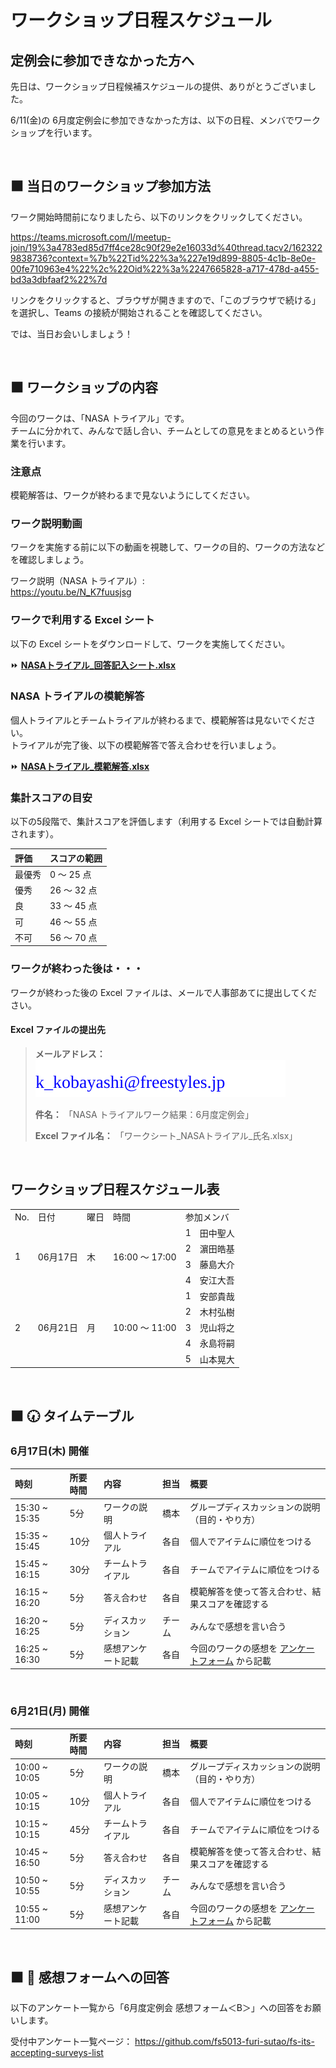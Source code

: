 # ワークショップ日程スケジュール

## 定例会に参加できなかった方へ

先日は、ワークショップ日程候補スケジュールの提供、ありがとうございました。

6/11(金)の 6月度定例会に参加できなかった方は、以下の日程、メンバでワークショップを行います。

<br />

## ⬛ 当日のワークショップ参加方法

ワーク開始時間前になりましたら、以下のリンクをクリックしてください。

https://teams.microsoft.com/l/meetup-join/19%3a4783ed85d7ff4ce28c90f29e2e16033d%40thread.tacv2/1623229838736?context=%7b%22Tid%22%3a%227e19d899-8805-4c1b-8e0e-00fe710963e4%22%2c%22Oid%22%3a%2247665828-a717-478d-a455-bd3a3dbfaaf2%22%7d

リンクをクリックすると、ブラウザが開きますので、「このブラウザで続ける」を選択し、Teams の接続が開始されることを確認してください。

では、当日お会いしましょう！

<br />

## ⬛ ワークショップの内容

今回のワークは、「NASA トライアル」です。  
チームに分かれて、みんなで話し合い、チームとしての意見をまとめるという作業を行います。

### 注意点

模範解答は、ワークが終わるまで見ないようにしてください。

### ワーク説明動画

ワークを実施する前に以下の動画を視聴して、ワークの目的、ワークの方法などを確認しましょう。

ワーク説明（NASA トライアル）:    
https://youtu.be/N_K7fuusjsg

### ワークで利用する Excel シート  

以下の Excel シートをダウンロードして、ワークを実施してください。

⏩ **[NASAトライアル_回答記入シート.xlsx](https://github.com/fs5013-furi-sutao/fs-monthly-meeting-2021-06/raw/main/excel/NASAトライアル_回答記入シート.xlsx)**

### NASA トライアルの模範解答  

個人トライアルとチームトライアルが終わるまで、模範解答は見ないでください。  
トライアルが完了後、以下の模範解答で答え合わせを行いましょう。  

⏩ **[NASAトライアル_模範解答.xlsx](https://github.com/fs5013-furi-sutao/fs-monthly-meeting-2021-06/raw/main/excel/NASAトライアル_模範解答.xlsx)**

### 集計スコアの目安

以下の5段階で、集計スコアを評価します（利用する Excel シートでは自動計算されます）。

|評価 |スコアの範囲 |
|:-- |:-- |
|最優秀 |0 ～ 25 点 |
|優秀 |26 ～ 32 点 |
|良 |33 ～ 45 点 |
|可 |46 ～ 55 点 |
|不可 |56 ～ 70 点 |

### ワークが終わった後は・・・

ワークが終わった後の Excel ファイルは、メールで人事部あてに提出してください。

#### Excel ファイルの提出先

> **メールアドレス：** ![提出先メールアドレス](./svg/address-for-submission.svg)
> 
> **件名：** 「NASA トライアルワーク結果：6月度定例会」
> 
> **Excel ファイル名：** 「ワークシート_NASAトライアル_氏名.xlsx」

<br/>

## ワークショップ日程スケジュール表

<table>
  <tr>
    <td>No.</td>
    <td>日付</td>
    <td>曜日</td>
    <td>時間</td>
    <td colspan="2">参加メンバ</td>
  </tr>
  <tr>
    <td rowspan="4">1</td>
    <td rowspan="4">06月17日</td>
    <td rowspan="4">木</td>
    <td rowspan="4">16:00 ～ 17:00</td>
    <td>1</td>
    <td>田中聖人</td>
  </tr>
  <tr>
    <td>2</td>
    <td>濵田皓基</td>
  </tr>
  <tr>
    <td>3</td>
    <td>藤島大介</td>
  </tr>
  <tr>
    <td>4</td>
    <td>安江大吾</td>
  </tr>
  <tr>
    <td rowspan="5">2</td>
    <td rowspan="5">06月21日</td>
    <td rowspan="5">月</td>
    <td rowspan="5">10:00 ～ 11:00</td>
    <td>1</td>
    <td>安部貴哉</td>
  </tr>
  <tr>
    <td>2</td>
    <td>木村弘樹</td>
  </tr>
  <tr>
    <td>3</td>
    <td>児山将之</td>
  </tr>
  <tr>
    <td>4</td>
    <td>永島将嗣</td>
  </tr>
  <tr>
    <td>5</td>
    <td>山本晃大</td>
  </tr>
</table>

<br />

## ⬛ 🕢 タイムテーブル

### 6月17日(木) 開催

|時刻 |所要時間 |内容 | 担当 |概要 |
|:-- |:-- |:-- |:-- |:-- |
|15:30 ~ 15:35 |5分 |ワークの説明 |橋本 |グループディスカッションの説明（目的・やり方） |
|15:35 ~ 15:45 |10分 |個人トライアル |各自 |個人でアイテムに順位をつける |
|15:45 ~ 16:15 |30分 |チームトライアル |各自 |チームでアイテムに順位をつける |
|16:15 ~ 16:20 |5分 |答え合わせ |各自 |	模範解答を使って答え合わせ、結果スコアを確認する |
|16:20 ~ 16:25 |5分 |ディスカッション |チーム |みんなで感想を言い合う |
|16:25 ~ 16:30 |5分 |感想アンケート記載 |各自 |今回のワークの感想を [アンケートフォーム](https://forms.gle/MtHirMJKX96g75ap9) から記載 |

<br />

### 6月21日(月) 開催

|時刻 |所要時間 |内容 | 担当 |概要 |
|:-- |:-- |:-- |:-- |:-- |
|10:00 ~ 10:05 |5分 |ワークの説明 |橋本 |グループディスカッションの説明（目的・やり方） |
|10:05 ~ 10:15 |10分 |個人トライアル |各自 |個人でアイテムに順位をつける |
|10:15 ~ 10:15 |45分 |チームトライアル |各自 |チームでアイテムに順位をつける |
|10:45 ~ 16:50 |5分 |答え合わせ |各自 |	模範解答を使って答え合わせ、結果スコアを確認する |
|10:50 ~ 10:55 |5分 |ディスカッション |チーム |みんなで感想を言い合う |
|10:55 ~ 11:00 |5分 |感想アンケート記載 |各自 |今回のワークの感想を [アンケートフォーム](https://forms.gle/MtHirMJKX96g75ap9) から記載 |


<br />

## ⬛ 📝 感想フォームへの回答

以下のアンケート一覧から「6月度定例会 感想フォーム＜B＞」への回答をお願いします。

受付中アンケート一覧ページ：
https://github.com/fs5013-furi-sutao/fs-its-accepting-surveys-list

<br />

